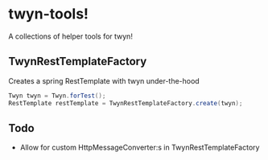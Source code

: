 # twyn-tools!
A collections of helper tools for twyn!

## TwynRestTemplateFactory
Creates a spring RestTemplate with twyn under-the-hood
```java
Twyn twyn = Twyn.forTest();
RestTemplate restTemplate = TwynRestTemplateFactory.create(twyn);
```

## Todo
* Allow for custom HttpMessageConverter:s in TwynRestTemplateFactory